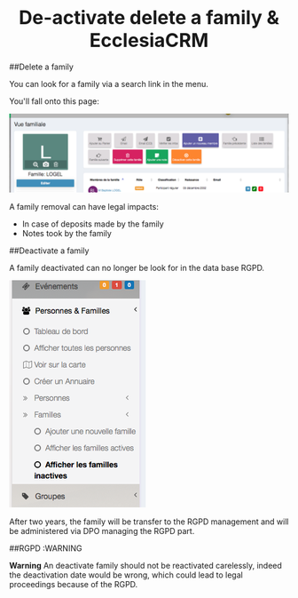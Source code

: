 # <center><big>De-activate delete a family & Ecclesia**CRM** </big></center>

##Delete a family

You can look for a family via a search link in the menu.

You'll fall onto this page:

![Screenshot](../../../img/family/admin/suppressFamily.png)

A family removal can have legal impacts:

- In case of deposits made by the family
- Notes took by the family

##Deactivate a family

A family deactivated can no longer be look for in the data base RGPD.

![Screenshot](../../../img/family/admin/familydeactivate.png)

After two years, the family will be transfer to the RGPD management and will be administered via DPO managing the RGPD part.

##RGPD :WARNING

**Warning** An deactivate family should not be reactivated carelessly, indeed the deactivation date would be wrong, which could lead to legal proceedings because of the RGPD.
